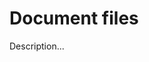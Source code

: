 <!-- ======================================================================
--- Search engine
title:          Document files
keywords:       document file
description:    Document files in md-site-engine.
--- Menu system
order:          90
text:           Document files
hidden:         false
umbel:          false
--- Page properties
id:             
document:       
layout:         layout-2-left
$-left:         toc
======================================================================= -->

# Document files

Description...